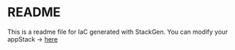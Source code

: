 # README
This is a readme file for IaC generated with StackGen.
You can modify your appStack -> [here](http://main.dev.stackgen.com/appstacks/9d34041a-76d0-40d8-896f-ae8bc8c4083e)
